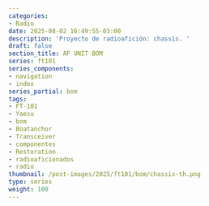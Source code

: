 ```yaml
---
categories:
- Radio
date: 2025-08-02 16:49:55-03:00
description: 'Proyecto de radioafición: chassis. '
draft: false
section_title: AF UNIT BOM
series: ft101
series_components:
- navigation
- index
series_partial: bom
tags:
- FT-101
- Yaesu
- bom
- Boatanchor
- Transceiver
- componentes
- Restoration
- radioaficionados
- radio
thumbnail: /post-images/2025/ft101/bom/chassis-th.png
type: series
weight: 100
---
```

